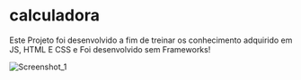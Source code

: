 # calculadora
Este Projeto foi desenvolvido a fim de treinar os conhecimento adquirido em JS, HTML E CSS e Foi desenvolvido sem Frameworks!

![Screenshot_1](https://github.com/MiqueiasBrandaoDev/calculadora/assets/146373700/33194bb6-5f0f-47fd-b819-ef6f57f5d4a6)
